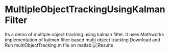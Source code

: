 # MultipleObjectTrackingUsingKalmanFilter
Its a demo of multiple object tracking using kalman filter. It uses Mathworks implementation of kalman filter based multi object tracking
Download and Run multiObjectTracking.m file on matlab
![Results](https://github.com/srayhit/MultipleObjectTrackingUsingKalmanFilter/Result_kalman.png)
